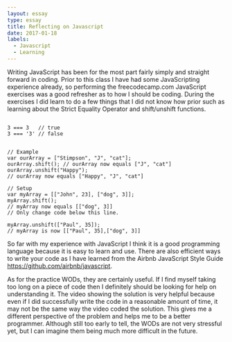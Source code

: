 ```yaml
---
layout: essay
type: essay
title: Reflecting on Javascript
date: 2017-01-18
labels:
  - Javascript
  - Learning
---
```

Writing JavaScript has been for the most part fairly simply and straight forward in coding. Prior to this
class I have had some JavaScripting experience already, so performing the freecodecamp.com JavaScript
exercises was a good refresher as to how I should be coding. During the exercises I did learn to do a few
things that I did not know how prior such as learning about the Strict Equality Operator and shift/unshift
functions.

```

3 === 3   // true
3 === '3' // false

```

```

// Example
var ourArray = ["Stimpson", "J", "cat"];
ourArray.shift(); // ourArray now equals ["J", "cat"]
ourArray.unshift("Happy"); 
// ourArray now equals ["Happy", "J", "cat"]

// Setup
var myArray = [["John", 23], ["dog", 3]];
myArray.shift();
// myArray now equals [["dog", 3]]
// Only change code below this line.

myArray.unshift(["Paul", 35]);
// myArray is now [["Paul", 35],["dog", 3]]

```

So far with my experience with JavaScript I think it is a good programming language because it is easy to
learn and use. There are also efficient ways to write your code as I have learned from the Airbnb JavaScript
Style Guide https://github.com/airbnb/javascript.

As for the practice WODs, they are certainly useful. If I find myself taking too long on a piece of code
then I definitely should be looking for help on understanding it. The video showing the solution is very
helpful because even if I did successfully write the code in a reasonable amount of time, it may not be
the same way the video coded the solution. This gives me a different perspective of the problem and helps
me to be a better programmer. Although still too early to tell, the WODs are not very stressful yet, but I
can imagine them being much more difficult in the future.
